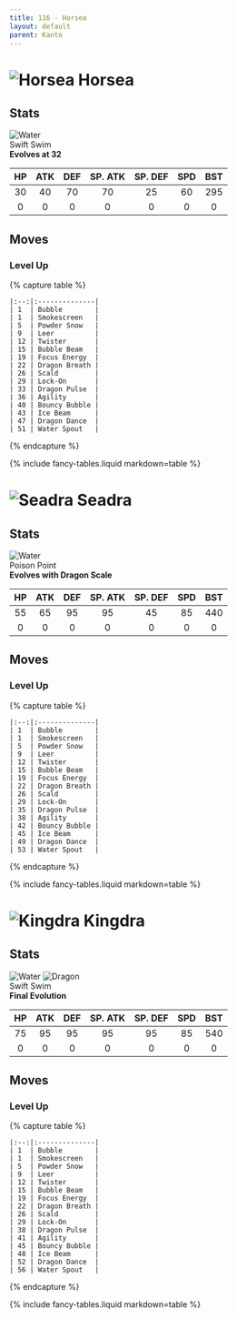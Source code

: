 ```yaml
---
title: 116 - Horsea
layout: default
parent: Kanto
---
```


# ![Horsea](https://serebii.net/pokedex-sm/icon/116.png) Horsea
## Stats

![Water](https://archives.bulbagarden.net/media/upload/thumb/2/2b/WaterIC_BDSP.png/70px-WaterIC_BDSP.png)  
Swift Swim   
**Evolves at 32**

| HP | ATK | DEF | SP. ATK | SP. DEF | SPD | BST |
|:--:|:---:|:---:|:-------:|:-------:|:---:|:---:|
| 30 | 40  | 70  | 70      | 25      | 60  | 295 |
| 0  | 0   | 0   | 0       | 0       | 0   | 0   |

## Moves
### Level Up

{% capture table %}
```table
|:--:|:--------------|
| 1  | Bubble        |
| 1  | Smokescreen   |
| 5  | Powder Snow   |
| 9  | Leer          |
| 12 | Twister       |
| 15 | Bubble Beam   |
| 19 | Focus Energy  |
| 22 | Dragon Breath |
| 26 | Scald         |
| 29 | Lock-On       |
| 33 | Dragon Pulse  |
| 36 | Agility       |
| 40 | Bouncy Bubble |
| 43 | Ice Beam      |
| 47 | Dragon Dance  |
| 51 | Water Spout   |
```
{% endcapture %}

<div markdown="0">{% include fancy-tables.liquid markdown=table %}</div>

# ![Seadra](https://serebii.net/pokedex-sm/icon/117.png) Seadra
## Stats

![Water](https://archives.bulbagarden.net/media/upload/thumb/2/2b/WaterIC_BDSP.png/70px-WaterIC_BDSP.png)  
Poison Point   
**Evolves with Dragon Scale**

| HP | ATK | DEF | SP. ATK | SP. DEF | SPD | BST |
|:--:|:---:|:---:|:-------:|:-------:|:---:|:---:|
| 55 | 65  | 95  | 95      | 45      | 85  | 440 |
| 0  | 0   | 0   | 0       | 0       | 0   | 0   |

## Moves
### Level Up

{% capture table %}
```table
|:--:|:--------------|
| 1  | Bubble        |
| 1  | Smokescreen   |
| 5  | Powder Snow   |
| 9  | Leer          |
| 12 | Twister       |
| 15 | Bubble Beam   |
| 19 | Focus Energy  |
| 22 | Dragon Breath |
| 26 | Scald         |
| 29 | Lock-On       |
| 35 | Dragon Pulse  |
| 38 | Agility       |
| 42 | Bouncy Bubble |
| 45 | Ice Beam      |
| 49 | Dragon Dance  |
| 53 | Water Spout   |
```
{% endcapture %}

<div markdown="0">{% include fancy-tables.liquid markdown=table %}</div>

# ![Kingdra](https://serebii.net/pokedex-sm/icon/230.png) Kingdra
## Stats

![Water](https://archives.bulbagarden.net/media/upload/thumb/2/2b/WaterIC_BDSP.png/70px-WaterIC_BDSP.png) ![Dragon](https://archives.bulbagarden.net/media/upload/thumb/c/c7/DragonIC_BDSP.png/70px-DragonIC_BDSP.png)  
Swift Swim   
**Final Evolution**

| HP | ATK | DEF | SP. ATK | SP. DEF | SPD | BST |
|:--:|:---:|:---:|:-------:|:-------:|:---:|:---:|
| 75 | 95  | 95  | 95      | 95      | 85  | 540 |
| 0  | 0   | 0   | 0       | 0       | 0   | 0   |

## Moves
### Level Up

{% capture table %}
```table
|:--:|:--------------|
| 1  | Bubble        |
| 1  | Smokescreen   |
| 5  | Powder Snow   |
| 9  | Leer          |
| 12 | Twister       |
| 15 | Bubble Beam   |
| 19 | Focus Energy  |
| 22 | Dragon Breath |
| 26 | Scald         |
| 29 | Lock-On       |
| 38 | Dragon Pulse  |
| 41 | Agility       |
| 45 | Bouncy Bubble |
| 48 | Ice Beam      |
| 52 | Dragon Dance  |
| 56 | Water Spout   |
```
{% endcapture %}

<div markdown="0">{% include fancy-tables.liquid markdown=table %}</div>